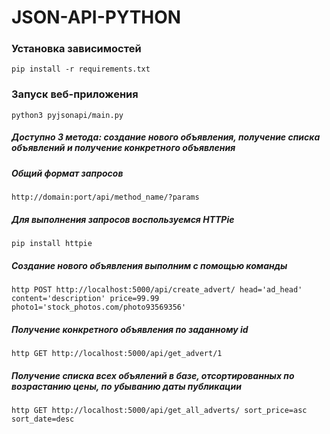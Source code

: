 # JSON-API-PYTHON

### Установка зависимостей
    pip install -r requirements.txt
### Запуск веб-приложения
    python3 pyjsonapi/main.py
##### Доступно 3 метода: создание нового объявления, получение списка объявлений и получение конкретного объявления
##### Общий формат запросов
	http://domain:port/api/method_name/?params
##### Для выполнения запросов воспользуемся HTTPie
	pip install httpie
    
##### Создание нового объявления выполним с помощью команды
	http POST http://localhost:5000/api/create_advert/ head='ad_head' content='description' price=99.99 photo1='stock_photos.com/photo93569356'

##### Получение конкретного объявления по заданному id
	http GET http://localhost:5000/api/get_advert/1

##### Получение списка всех объялений в базе, отсортированных по возрастанию цены, по убыванию даты публикации
	http GET http://localhost:5000/api/get_all_adverts/ sort_price=asc sort_date=desc
